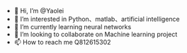 - 👋 Hi, I’m @Yaolei
- 👀 I’m interested in Python、matlab、artificial intelligence
- 🌱 I’m currently learning neural networks
- 💞️ I’m looking to collaborate on Machine learning project 
- 📫 How to reach me Q812615302

<!---
Sanshi6/Sanshi6 is a ✨ special ✨ repository because its `README.md` (this file) appears on your GitHub profile.
You can click the Preview link to take a look at your changes.
--->
